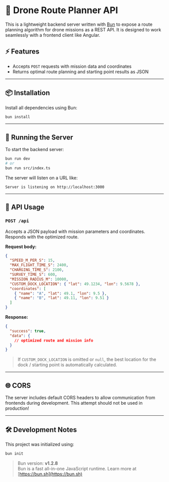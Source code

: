 # 🚀 Drone Route Planner API

This is a lightweight backend server written with [Bun](https://bun.sh) to expose a route planning algorithm for drone missions as a REST API. It is designed to work seamlessly with a frontend client like Angular.

## ⚡ Features

- Accepts `POST` requests with mission data and coordinates
- Returns optimal route planning and starting point results as JSON

---

## 📦 Installation

Install all dependencies using Bun:

```bash
bun install
```

---

## 🚀 Running the Server

To start the backend server:

```bash
bun run dev
# or
bun run src/index.ts
```

The server will listen on a URL like:

```
Server is listening on http://localhost:3000
```

---

## 🔌 API Usage

### `POST /api`

Accepts a JSON payload with mission parameters and coordinates. Responds with the optimized route.

**Request body:**

```json
{
  "SPEED_M_PER_S": 15,
  "MAX_FLIGHT_TIME_S": 2400,
  "CHARGING_TIME_S": 2100,
  "SURVEY_TIME_S": 600,
  "MISSION_RADIUS_M": 10000,
  "CUSTOM_DOCK_LOCATION": { "lat": 49.1234, "lon": 9.5678 },
  "coordinates": [
    { "name": "A", "lat": 49.1, "lon": 9.5 },
    { "name": "B", "lat": 49.11, "lon": 9.51 }
  ]
}
```

**Response:**

```json
{
  "success": true,
  "data": {
    // optimized route and mission info
  }
}
```

> If `CUSTOM_DOCK_LOCATION` is omitted or `null`, the best location for the dock / starting point is automatically calculated.

---

## 🌐 CORS

The server includes default CORS headers to allow communication from frontends during development. This attempt should not be used in production!

---

## 🛠️ Development Notes

This project was initialized using:

```bash
bun init
```

> Bun version: **v1.2.8**  
> Bun is a fast all-in-one JavaScript runtime. Learn more at [https://bun.sh](https://bun.sh)